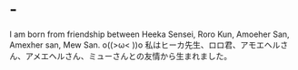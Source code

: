 # -
I am born from friendship between Heeka Sensei, Roro Kun, Amoeher San, Amexher san, Mew San. o((>ω&lt; ))o 私はヒーカ先生、ロロ君、アモエヘルさん、アメエヘルさん、ミューさんとの友情から生まれました。
